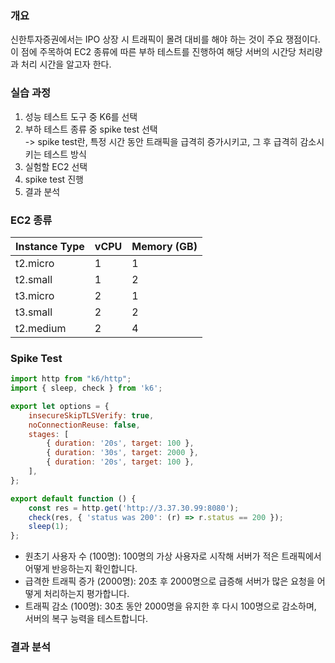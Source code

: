 ### 개요
신한투자증권에서는 IPO 상장 시 트래픽이 몰려 대비를 해야 하는 것이 주요 쟁점이다.<br>
이 점에 주목하여 EC2 종류에 따른 부하 테스트를 진행하여 해당 서버의 시간당 처리량과 처리 시간을 알고자 한다.

### 실습 과정
1. 성능 테스트 도구 중 K6를 선택
2. 부하 테스트 종류 중 spike test 선택 <br>
   -> spike test란, 특정 시간 동안 트래픽을 급격히 증가시키고, 그 후 급격히 감소시키는 테스트 방식
3. 실험할 EC2 선택
4. spike test 진행
5. 결과 분석

### EC2 종류
| Instance Type | vCPU | Memory (GB) |
| ------------- | ---- | ----------- |
| t2.micro      | 1    | 1           |
| t2.small      | 1    | 2           |
| t3.micro      | 2    | 1           |
| t3.small      | 2    | 2           |
| t2.medium     | 2    | 4           |

### Spike Test

```javascript
import http from "k6/http";
import { sleep, check } from 'k6';

export let options = {
    insecureSkipTLSVerify: true,
    noConnectionReuse: false,
    stages: [
        { duration: '20s', target: 100 },
        { duration: '30s', target: 2000 },
        { duration: '20s', target: 100 },      
    ],
};

export default function () {
    const res = http.get('http://3.37.30.99:8080');
    check(res, { 'status was 200': (r) => r.status == 200 });
    sleep(1);
};
```
- 원초기 사용자 수 (100명): 100명의 가상 사용자로 시작해 서버가 적은 트래픽에서 어떻게 반응하는지 확인합니다.
- 급격한 트래픽 증가 (2000명): 20초 후 2000명으로 급증해 서버가 많은 요청을 어떻게 처리하는지 평가합니다.
- 트래픽 감소 (100명): 30초 동안 2000명을 유지한 후 다시 100명으로 감소하며, 서버의 복구 능력을 테스트합니다.

### 결과 분석

